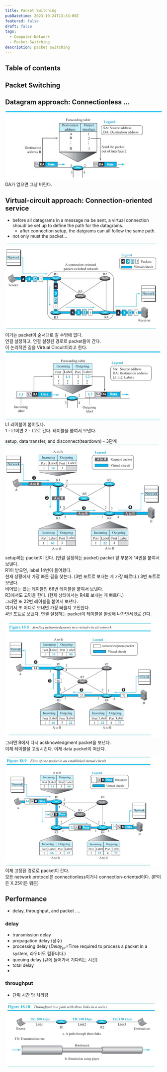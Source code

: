 ```yaml
---
title: Packet Switching
pubDatetime: 2023-10-24T13:33:00Z
featured: false
draft: false
tags:
  - Computer-Network
  - Packet-Switching
description: packet switching
---
```


## Table of contents

## Packet Switching

## Datagram approach: Connectionless ...

![](/src/assets/image/packet-switching-1698122175849.jpeg)
DA가 없으면 그냥 버린다.

## Virtual-circuit approach: Connection-oriented service

- before all datagrams in a message na be sent, a virtual connection shoudl be set up to define the path for the datagrams.
  - after connection setup, the datgrams can all follow the same path.
- not only must the packet...

![](/src/assets/image/packet-switching-1698122375237.jpeg)
이거는 packet이 순서대로 갈 수밖에 없다.  
연결 설정하고, 연결 설정된 경로로 packet들이 간다.  
이 논리적인 길을 Virtual Circuit이라고 한다.  
![](/src/assets/image/packet-switching-1698122451416.jpeg)
L1 레이블이 붙어있다.  
1 - L1이면 2 - L2로 간다.
레이블을 붙여서 보낸다.

setup, data transfer, and disconnect(teardown) - 3단계
![](/src/assets/image/packet-switching-1698122693757.jpeg)
setup하는 packet이 간다. (연결 설정하는 packet)
packet 앞 부분에 14번을 붙여서 보낸다.  
R1이 받으면, label 14번이 들어왔다.  
현재 상황에서 가장 빠른 길을 찾는다. (3번 포트로 보내는 게 가장 빠르다.)
3번 포트로 보낸다.  
비어있는 있는 레이블인 66번 레이블을 붙여서 보낸다.  
R3에서도 고민을 한다. (현재 상태에서는 R4로 보내는 게 빠르다.)  
그러면 또 22번 레이블을 붙여서 보낸다.  
여기서 또 어디로 보내면 가장 빠를지 고민한다.  
4번 포트로 보낸다.
연결 설정하는 packet이 테이블을 완성해 나가면서 B로 간다.

![](/src/assets/image/packet-switching-1698122908816.jpeg)
그러면 B에서 다시 ackknowledgment packet을 보낸다.  
이제 테이블을 고정시킨다.
이제 data packet이 떠난다.

![](/src/assets/image/packet-switching-1698122961304.jpeg)
이제 고정된 경로로 packet이 간다.  
모든 network protocol은 connectionless이거나 connection-oriented이다. (IP이든 X.25이든 뭐든)

## Performance

- delay, throughput, and packet ....

### delay

- transmission delay
- propagation delay (상수)
- processing delay ($Delay_{pr}$=Time required to process a packet in a system, 라우터도 컴퓨터다.)
- queuing delay (큐에 들어가서 기다리는 시간)
- total delay
-

### throughput

- 단위 시간 당 처리량

![](/src/assets/image/packet-switching-1698123325541.jpeg)
